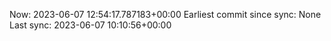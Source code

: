 Now: 2023-06-07 12:54:17.787183+00:00 Earliest commit since sync: None Last sync: 2023-06-07 10:10:56+00:00
